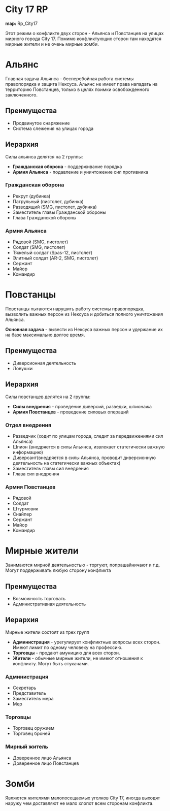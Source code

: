 # City 17 RP

**map:** Rp_City17

Этот режим о конфликте двух сторон - Альянса и Повстанцев на улицах мирного города City 17. Помимо конфликтующих сторон там находятся мирные жители и не очень мирные зомби.

# Альянс
Главная задача Альянса - бесперебойная работа системы правопорядка и защита Нексуса. Альянс не имеет права нападать на территорию Повстанцев, только в целях поимки освобожденного заключенного.

## Преимущества
- Продвинутое снаряжение
- Система слежения на улицах города

## Иерархия
Силы альянса делятся на 2 группы:
- **Гражданская оборона** - поддерживание порядка
- **Армия Альянса** - подавление и уничтожение сил противника

### Гражданская оборона
- Рекрут (дубинка)
- Патрульный (пистолет, дубинка)
- Разводящий (SMG, пистолет, дубинка)
- Заместитель главы Гражданской обороны
- Глава Гражданской обороны

### Армия Альянса
- Рядовой (SMG, пистолет)
- Солдат (SMG, пистолет)
- Тяжелый солдат (Spas-12, пистолет)
- Элитный солдат (AR-2, SMG, пистолет)
- Сержант
- Майор
- Командир

# Повстанцы
Повстанцы пытаются нарушить работу системы правопорядка, вызволить важных персон из Нексуса и добиться полного уничтожения Альянса. 

**Основная задача** - вывести из Нексуса важных персон и удержание их на базе максимально долгое время.

## Преимущества
- Диверсионная деятельность
- Ловушки

## Иерархия
Силы повстанцев делятся на 2 группы:
- **Силы внедрения** - проведение диверсий, разведки, шпионажа
- **Армия Повстанцев** - проведение силовых операций

### Отдел внедрения
- Разведчик (ходит по улицам города, следит за передвижениями сил Альянса)
- Шпион (внедряется в силы Альянса, извлекает статегически важную информацию)
- Диверсант(внедряется в силы Альянса, проводит диверсионную деятельность на статегически важных объектах)
- Заместитель главы сил внедрения
- Глава сил внедрения

### Армия Повстанцев
- Рядовой
- Солдат
- Штурмовик
- Снайпер
- Сержант
- Майор
- Командир

# Мирные жители
Занимаются мирной деятельностью - торгуют, попрашайничают и т.д. Могут поддерживать любую сторону конфликта

## Преимущества
- Возможность торговать
- Административная деятельность

## Иерархия
Мирные жители состоят из трех групп
- **Администрация** - урегулирует конфликтные вопросы всех сторон. Имеют лимит по одному человеку на профессию.
- **Торговцы** - продают амуницию для всех сторон.
- **Жители** - обычные мирные жители, не имеют отношения к конфликту. Могут быть стукачами.

### Администрация
- Секретарь
- Представитель
- Заместитель мера
- Мер

### Торговцы
- Торговец оружием
- Торговец броней

### Мирный житель
- Доверенное лицо Альянса
- Доверенное лицо Повстанцев

# Зомби
Являются жителями малопосещаемых уголков City 17, иногда выходят наружу чем доставляют не мало хлопот всем сторонам конфликта.
